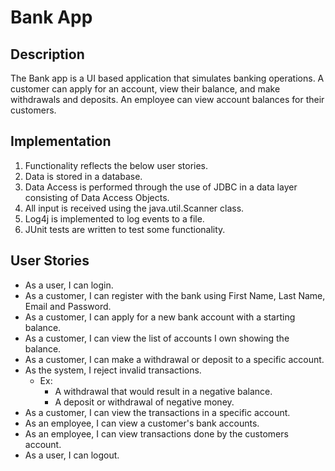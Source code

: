 # Bank App

## Description

   The Bank app is a UI based application that simulates banking operations. A customer can apply for an account, view their balance, and make withdrawals and deposits. An employee can view account balances for their customers.
	

## Implementation
1. Functionality reflects the below user stories.
2. Data is stored in a database.
3. Data Access is performed through the use of JDBC in a data layer consisting of Data Access Objects.
4. All input is received using the java.util.Scanner class.
5. Log4j is implemented to log events to a file.
6. JUnit tests are written to test some functionality.


## User Stories

* As a user, I can login.
* As a customer, I can register with the bank using First Name, Last Name, Email and Password.
* As a customer, I can apply for a new bank account with a starting balance.
* As a customer, I can view the list of accounts I own showing the balance.
* As a customer, I can make a withdrawal or deposit to a specific account.
* As the system, I reject invalid transactions.
	* Ex:
		* A withdrawal that would result in a negative balance.
		* A deposit or withdrawal of negative money.
* As a customer, I can view the transactions in a specific account.
* As an employee, I can view a customer's bank accounts.
* As an employee, I can view transactions done by the customers account.
* As a user, I can logout.

